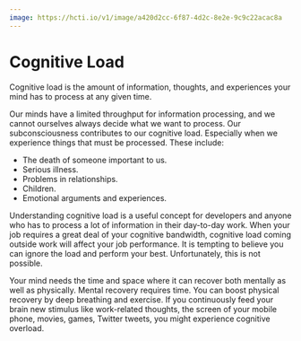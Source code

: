 ```yaml
---
image: https://hcti.io/v1/image/a420d2cc-6f87-4d2c-8e2e-9c9c22acac8a
---
```


# Cognitive Load

Cognitive load is the amount of information, thoughts, and experiences your mind has to process at any given time.

Our minds have a limited throughput for information processing, and we cannot ourselves always decide what we want to process. Our subconsciousness contributes to our cognitive load. Especially when we experience things that must be processed. These include:

- The death of someone important to us.
- Serious illness.
- Problems in relationships.
- Children.
- Emotional arguments and experiences.

Understanding cognitive load is a useful concept for developers and anyone who has to process a lot of information in their day-to-day work. When your job requires a great deal of your cognitive bandwidth, cognitive load coming outside work will affect your job performance. It is tempting to believe you can ignore the load and perform your best. Unfortunately, this is not possible.

Your mind needs the time and space where it can recover both mentally as well as physically. Mental recovery requires time. You can boost physical recovery by deep breathing and exercise. If you continuously feed your brain new stimulus like work-related thoughts, the screen of your mobile phone, movies, games, Twitter tweets, you might experience cognitive overload.

